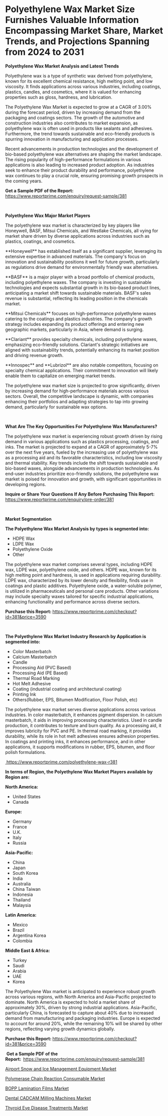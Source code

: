 <p><h1>Polyethylene Wax Market Size Furnishes Valuable Information Encompassing Market Share, Market Trends, and Projections Spanning from 2024 to 2031</h1></p><p><strong>Polyethylene Wax Market Analysis and Latest Trends</strong></p>
<p><p>Polyethylene wax is a type of synthetic wax derived from polyethylene, known for its excellent chemical resistance, high melting point, and low viscosity. It finds applications across various industries, including coatings, plastics, candles, and cosmetics, where it is valued for enhancing properties such as gloss, hardness, and lubrication.</p><p>The Polyethylene Wax Market is expected to grow at a CAGR of 3.00% during the forecast period, driven by increasing demand from the packaging and coatings sectors. The growth of the automotive and construction industries also contributes to market expansion, as polyethylene wax is often used in products like sealants and adhesives. Furthermore, the trend towards sustainable and eco-friendly products is spurring innovation in manufacturing and application processes.</p><p>Recent advancements in production technologies and the development of bio-based polyethylene wax alternatives are shaping the market landscape. The rising popularity of high-performance formulations in various applications is also leading to increased product adoption. As industries seek to enhance their product durability and performance, polyethylene wax continues to play a crucial role, ensuring promising growth prospects in the coming years.</p></p>
<p><strong>Get a Sample PDF of the Report:&nbsp;</strong> <a href="https://www.reportprime.com/enquiry/request-sample/381">https://www.reportprime.com/enquiry/request-sample/381</a></p>
<p>&nbsp;</p>
<p><strong>Polyethylene Wax Major Market Players</strong></p>
<p><p>The polyethylene wax market is characterized by key players like Honeywell, BASF, Mitsui Chemicals, and Westlake Chemicals, all vying for market share driven by diverse applications across industries such as plastics, coatings, and cosmetics.</p><p>**Honeywell** has established itself as a significant supplier, leveraging its extensive expertise in advanced materials. The company's focus on innovation and sustainability positions it well for future growth, particularly as regulations drive demand for environmentally friendly wax alternatives.</p><p>**BASF** is a major player with a broad portfolio of chemical products, including polyethylene waxes. The company is investing in sustainable technologies and expects substantial growth in its bio-based product lines, anticipating a market shift towards sustainable materials. BASF's sales revenue is substantial, reflecting its leading position in the chemicals market.</p><p>**Mitsui Chemicals** focuses on high-performance polyethylene waxes catering to the coatings and plastics industries. The company's growth strategy includes expanding its product offerings and entering new geographic markets, particularly in Asia, where demand is surging.</p><p>**Clariant** provides specialty chemicals, including polyethylene waxes, emphasizing eco-friendly solutions. Clariant's strategic initiatives are aligned with sustainability trends, potentially enhancing its market position and driving revenue growth.</p><p>**Innospec** and **Lubrizol** are also notable competitors, focusing on specialty chemical applications. Their commitment to innovation will likely enable them to capitalize on emerging market trends.</p><p>The polyethylene wax market size is projected to grow significantly, driven by increasing demand for high-performance materials across various sectors. Overall, the competitive landscape is dynamic, with companies enhancing their portfolios and adapting strategies to tap into growing demand, particularly for sustainable wax options.</p></p>
<p>&nbsp;</p>
<p><strong>What Are The Key Opportunities For Polyethylene Wax Manufacturers?</strong></p>
<p><p>The polyethylene wax market is experiencing robust growth driven by rising demand in various applications such as plastics processing, coatings, and inks. The market is projected to expand at a CAGR of approximately 5-7% over the next five years, fueled by the increasing use of polyethylene wax as a processing aid and its favorable characteristics, including low viscosity and thermal stability. Key trends include the shift towards sustainable and bio-based waxes, alongside advancements in production technologies. As end-user industries prioritize eco-friendly solutions, the polyethylene wax market is poised for innovation and growth, with significant opportunities in developing regions.</p></p>
<p><strong>Inquire or Share Your Questions If Any Before Purchasing This Report:</strong> <a href="https://www.reportprime.com/enquiry/pre-order/381">https://www.reportprime.com/enquiry/pre-order/381</a></p>
<p>&nbsp;</p>
<p><strong>Market Segmentation</strong></p>
<p><strong>The Polyethylene Wax Market Analysis by types is segmented into:</strong></p>
<p><ul><li>HDPE Wax</li><li>LDPE Wax</li><li>Polyethylene Oxide</li><li>Other</li></ul></p>
<p><p>The polyethylene wax market comprises several types, including HDPE wax, LDPE wax, polyethylene oxide, and others. HDPE wax, known for its high melting point and hardness, is used in applications requiring durability. LDPE wax, characterized by its lower density and flexibility, finds use in coatings and plastic additives. Polyethylene oxide, a water-soluble polymer, is utilized in pharmaceuticals and personal care products. Other variations may include specialty waxes tailored for specific industrial applications, enhancing functionality and performance across diverse sectors.</p></p>
<p><strong>Purchase this Report:&nbsp;</strong><a href="https://www.reportprime.com/checkout?id=381&price=3590">https://www.reportprime.com/checkout?id=381&price=3590</a></p>
<p>&nbsp;</p>
<p><strong>The Polyethylene Wax Market Industry Research by Application is segmented into:</strong></p>
<p><ul><li>Color Masterbatch</li><li>Calcium Masterbatch</li><li>Candle</li><li>Processing Aid (PVC Based)</li><li>Processing Aid (PE Based)</li><li>Thermal Road Marking</li><li>Hot Melt Adhesive</li><li>Coating (industrial coating and architectural coating)</li><li>Printing Ink</li><li>Others(Rubber, EPS, Bitumen Modification, Floor Polish, etc)</li></ul></p>
<p><p>The polyethylene wax market serves diverse applications across various industries. In color masterbatch, it enhances pigment dispersion. In calcium masterbatch, it aids in improving processing characteristics. Used in candle production, it contributes to texture and burn quality. As a processing aid, it improves lubricity for PVC and PE. In thermal road marking, it provides durability, while its role in hot melt adhesives ensures adhesion properties. In coatings and printing inks, it enhances performance, and in other applications, it supports modifications in rubber, EPS, bitumen, and floor polish formulations.</p></p>
<p><a href="https://www.reportprime.com/polyethylene-wax-r381">&nbsp;https://www.reportprime.com/polyethylene-wax-r381</a></p>
<p><strong>In terms of Region, the Polyethylene Wax Market Players available by Region are:</strong></p>
<p>
    <p> <strong> North America: </strong>
        <ul>
            <li>United States</li>
            <li>Canada</li>
        </ul>
        </p> 
    <p> <strong> Europe: </strong>
        <ul>
            <li>Germany</li>
            <li>France</li>
            <li>U.K.</li>
            <li>Italy</li>
            <li>Russia</li>
        </ul>
        </p> 
    <p> <strong> Asia-Pacific: </strong>
        <ul>
            <li>China</li>
            <li>Japan</li>
            <li>South Korea</li>
            <li>India</li>
            <li>Australia</li>
            <li>China Taiwan</li>
            <li>Indonesia</li>
            <li>Thailand</li>
            <li>Malaysia</li>
        </ul>
        </p> 
    <p> <strong> Latin America: </strong>
        <ul>
            <li>Mexico</li>
            <li>Brazil</li>
            <li>Argentina Korea</li>
            <li>Colombia</li>
        </ul>
        </p> 
    <p> <strong> Middle East & Africa: </strong>
        <ul>
            <li>Turkey</li>
            <li>Saudi</li>
            <li>Arabia</li>
            <li>UAE</li>
            <li>Korea</li>
        </ul>
    </p>
    </p>
<p><p>The Polyethylene Wax market is anticipated to experience robust growth across various regions, with North America and Asia-Pacific projected to dominate. North America is expected to hold a market share of approximately 30%, driven by strong industrial applications. Asia-Pacific, particularly China, is forecasted to capture about 40% due to increased demand from manufacturing and packaging industries. Europe is expected to account for around 20%, while the remaining 10% will be shared by other regions, reflecting varying growth dynamics globally.</p></p>
<p><strong>Purchase this Report: </strong><a href="https://www.reportprime.com/checkout?id=381&price=3590">https://www.reportprime.com/checkout?id=381&price=3590</a></p>
<p>&nbsp;<strong>Get a Sample PDF of the Report:&nbsp;&nbsp;</strong><a href="https://www.reportprime.com/enquiry/request-sample/381">https://www.reportprime.com/enquiry/request-sample/381</a></p>
<p><strong></strong></p>
<p><p><a href="https://issuu.com/reportprime-2/docs/airport-snow-and-ice-management-equ_730dbe9f256323">Airport Snow and Ice Management Equipment Market</a></p><p><a href="https://issuu.com/reportprime-2/docs/polymerase-chain-reaction-consumabl_0cbac4a0dadba9">Polymerase Chain Reaction Consumable Market</a></p><p><a href="https://www.linkedin.com/pulse/insights-bopp-lamination-films-industry-market-financial-status-cftpe?trackingId=v9%2FxbFFCRoOmEUYL712FMw%3D%3D">BOPP Lamination Films Market</a></p><p><a href="https://www.linkedin.com/pulse/insights-dental-cadcam-milling-machines-market-size-which-ixfoe?trackingId=9FSQLhNbRN2O2ajPGOLBeQ%3D%3D">Dental CADCAM Milling Machines Market</a></p><p><a href="https://medium.com/@kimwalker1923/global-thyroid-eye-disease-treatments-market-opportunities-and-market-challenges-2024-2031-80f596211940">Thyroid Eye Disease Treatments Market</a></p></p>
